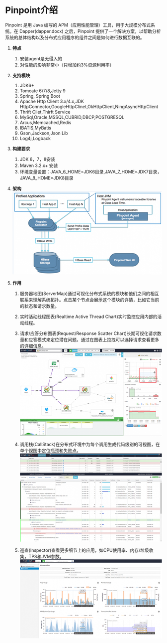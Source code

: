 Pinpoint介绍
======
Pinpoint 是用 Java 编写的 APM（应用性能管理）工具，用于大规模分布式系统。在 Dapper(dapper.docx) 之后，Pinpoint 提供了一个解决方案，以帮助分析系统的总体结构以及分布式应用程序的组件之间是如何进行数据互联的。

1. **特点**
    1. 安装agent是无侵入的
    1. 对性能的影响非常小（只增加约3%资源利用率）

1. **支持模块**
    1. JDK6+
    1. Tomcate 6/7/8,Jetty 9
    1. Spring, Spring Boot
    1. Apache Http Client 3.x/4.x,JDK HttpConnector,GoogleHttpClinet,OkHttpClient,NingAsyncHttpClient
    1. Thrift Cliet,Thirft Service
    1. MySql,Oracle,MSSQL,CUBRID,DBCP,POSTGRESQL
    1. Arcus,Memcached,Redis
    1. IBATIS,MyBatis
    1. Gson,Jackson,Json Lib
    1. Log4j,Logback

1. **构建要求**
    1. JDK 6，7，8安装
    1. Maven 3.2.x+ 安装
    1. 环境变量设置：JAVA_6_HOME=JDK6目录,JAVA_7_HOME=JDK7目录，JAVA_8_HOME=JDK8目录

1. **架构**
	![1.png](..\profile\1.png)

1.	**作用**
    1. 服务器地图(ServerMap)通过可视化分布式系统的模块和他们之间的相互联系来理解系统拓扑。点击某个节点会展示这个模块的详情，比如它当前的状态和请求数量。

    1. 实时活动线程图表(Realtime Active Thread Chart)实时监控应用内部的活动线程。

    1. 请求/应答分布图表(Request/Response Scatter Chart)长期可视化请求数量和应答模式来定位潜在问题。通过在图表上拉拽可以选择请求查看更多的详细信息。
	![2.png](..\profile\2.png)

	1. 调用栈(CallStack)在分布式环境中为每个调用生成代码级别的可视图，在单个视图中定位瓶颈和失败点。
	![3.png](..\profile\3.png)

    1. 巡查(Inspector)查看更多细节上的应用，如CPU使用率、内存/垃圾收集，TPS和JVM参数。
    ![4.png](..\profile\4.png)
